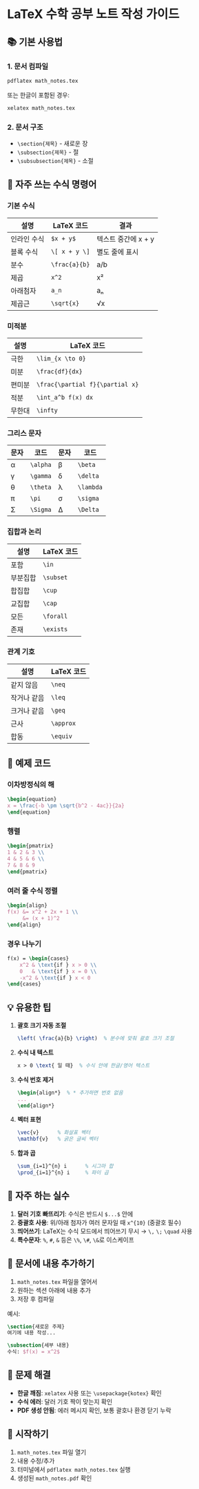 # LaTeX 수학 공부 노트 작성 가이드

## 📚 기본 사용법

### 1. 문서 컴파일
```bash
pdflatex math_notes.tex
```
또는 한글이 포함된 경우:
```bash
xelatex math_notes.tex
```

### 2. 문서 구조
- `\section{제목}` - 새로운 장
- `\subsection{제목}` - 절
- `\subsubsection{제목}` - 소절

## 🔢 자주 쓰는 수식 명령어

### 기본 수식
| 설명 | LaTeX 코드 | 결과 |
|------|-----------|------|
| 인라인 수식 | `$x + y$` | 텍스트 중간에 x + y |
| 블록 수식 | `\[ x + y \]` | 별도 줄에 표시 |
| 분수 | `\frac{a}{b}` | a/b |
| 제곱 | `x^2` | x² |
| 아래첨자 | `a_n` | aₙ |
| 제곱근 | `\sqrt{x}` | √x |

### 미적분
| 설명 | LaTeX 코드 |
|------|-----------|
| 극한 | `\lim_{x \to 0}` |
| 미분 | `\frac{df}{dx}` |
| 편미분 | `\frac{\partial f}{\partial x}` |
| 적분 | `\int_a^b f(x) dx` |
| 무한대 | `\infty` |

### 그리스 문자
| 문자 | 코드 | 문자 | 코드 |
|------|-----|------|-----|
| α | `\alpha` | β | `\beta` |
| γ | `\gamma` | δ | `\delta` |
| θ | `\theta` | λ | `\lambda` |
| π | `\pi` | σ | `\sigma` |
| Σ | `\Sigma` | Δ | `\Delta` |

### 집합과 논리
| 설명 | LaTeX 코드 |
|------|-----------|
| 포함 | `\in` |
| 부분집합 | `\subset` |
| 합집합 | `\cup` |
| 교집합 | `\cap` |
| 모든 | `\forall` |
| 존재 | `\exists` |

### 관계 기호
| 설명 | LaTeX 코드 |
|------|-----------|
| 같지 않음 | `\neq` |
| 작거나 같음 | `\leq` |
| 크거나 같음 | `\geq` |
| 근사 | `\approx` |
| 합동 | `\equiv` |

## 📝 예제 코드

### 이차방정식의 해
```latex
\begin{equation}
x = \frac{-b \pm \sqrt{b^2 - 4ac}}{2a}
\end{equation}
```

### 행렬
```latex
\begin{pmatrix}
1 & 2 & 3 \\
4 & 5 & 6 \\
7 & 8 & 9
\end{pmatrix}
```

### 여러 줄 수식 정렬
```latex
\begin{align}
f(x) &= x^2 + 2x + 1 \\
     &= (x + 1)^2
\end{align}
```

### 경우 나누기
```latex
f(x) = \begin{cases}
    x^2 & \text{if } x > 0 \\
    0   & \text{if } x = 0 \\
    -x^2 & \text{if } x < 0
\end{cases}
```

## 💡 유용한 팁

1. **괄호 크기 자동 조절**
   ```latex
   \left( \frac{a}{b} \right)  % 분수에 맞춰 괄호 크기 조절
   ```

2. **수식 내 텍스트**
   ```latex
   x > 0 \text{ 일 때}  % 수식 안에 한글/영어 텍스트
   ```

3. **수식 번호 제거**
   ```latex
   \begin{align*}  % * 추가하면 번호 없음
   ...
   \end{align*}
   ```

4. **벡터 표현**
   ```latex
   \vec{v}      % 화살표 벡터
   \mathbf{v}   % 굵은 글씨 벡터
   ```

5. **합과 곱**
   ```latex
   \sum_{i=1}^{n} i      % 시그마 합
   \prod_{i=1}^{n} i     % 파이 곱
   ```

## 🎯 자주 하는 실수

1. **달러 기호 빠뜨리기**: 수식은 반드시 `$...$` 안에
2. **중괄호 사용**: 위/아래 첨자가 여러 문자일 때 `x^{10}` (중괄호 필수)
3. **띄어쓰기**: LaTeX는 수식 모드에서 띄어쓰기 무시 → `\,` `\;` `\quad` 사용
4. **특수문자**: `%`, `#`, `&` 등은 `\%`, `\#`, `\&`로 이스케이프

## 📖 문서에 내용 추가하기

1. `math_notes.tex` 파일을 열어서
2. 원하는 섹션 아래에 내용 추가
3. 저장 후 컴파일

예시:
```latex
\section{새로운 주제}
여기에 내용 작성...

\subsection{세부 내용}
수식: $f(x) = x^2$
```

## 🔧 문제 해결

- **한글 깨짐**: `xelatex` 사용 또는 `\usepackage{kotex}` 확인
- **수식 에러**: 달러 기호 짝이 맞는지 확인
- **PDF 생성 안됨**: 에러 메시지 확인, 보통 괄호나 환경 닫기 누락

## 🚀 시작하기

1. `math_notes.tex` 파일 열기
2. 내용 수정/추가
3. 터미널에서 `pdflatex math_notes.tex` 실행
4. 생성된 `math_notes.pdf` 확인